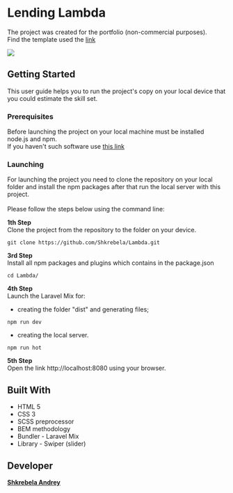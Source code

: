 # Lending Lambda
The project was created for the portfolio (non-commercial purposes).<br> 
Find the template used the [link](https://www.oxygenna.com/freebies/free-one-page-psd-template)

![](https://github.com/Shkrebela/TEST/blob/master/ezgif.com-optimize.gif?raw=true)

## Getting Started
This user guide helps you to run the project's copy on your local device that you could estimate the skill set.

### Prerequisites
Before launching the project on your local machine must be installed node.js and npm.<br>
If you haven't such software use [this link](https://nodejs.org/uk/download/package-manager/)

### Launching

For launching the project you need to clone the repository on your local folder and install the npm packages after that run the local server with this project.  
<br> 
Please follow the steps below using the command line:

**1th Step**<br> 
Clone the project from the repository to the folder on your device.
```
git clone https://github.com/Shkrebela/Lambda.git
```
**3rd Step**<br> 
Install all npm packages and plugins which contains in the package.json 
```
cd Lambda/
```
**4th Step**<br>
Launch the Laravel Mix for:<br> 
- creating the folder "dist" and generating files;<br> 

```
npm run dev 
```
- creating the local server. 
```
npm run hot 
```
**5th Step**<br>
Open the link http://localhost:8080 using your browser.

## Built With

* HTML 5
* CSS 3
* SCSS preprocessor
* BEM methodology
* Bundler - Laravel Mix
* Library - Swiper (slider)

## Developer
**[Shkrebela Andrey](https://www.linkedin.com/in/andrey-shkrebela-41187518b/)** 
